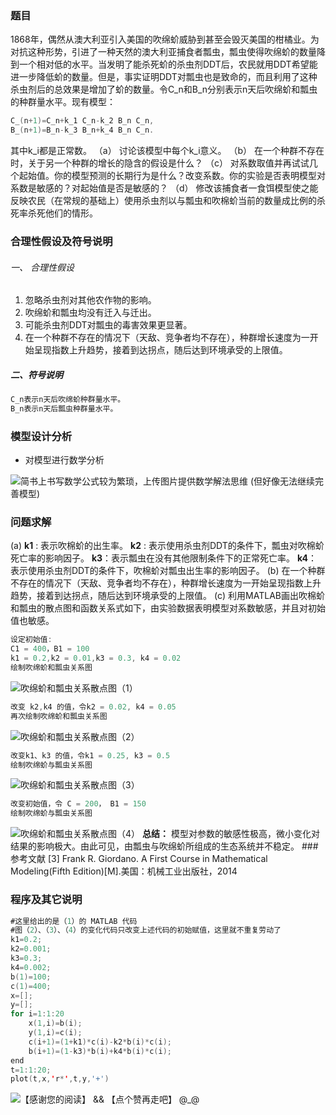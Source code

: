 ### 题目
1868年，偶然从澳大利亚引入美国的吹绵蚧威胁到甚至会毁灭美国的柑橘业。为对抗这种形势，引进了一种天然的澳大利亚捕食者瓢虫，瓢虫使得吹绵蚧的数量降到一个相对低的水平。当发明了能杀死蚧的杀虫剂DDT后，农民就用DDT希望能进一步降低蚧的数量。但是，事实证明DDT对瓢虫也是致命的，而且利用了这种杀虫剂后的总效果是增加了蚧的数量。令C_n和B_n分别表示n天后吹绵蚧和瓢虫的种群量水平。现有模型：
```swift
C_(n+1)=C_n+k_1 C_n-k_2 B_n C_n,
B_(n+1)=B_n-k_3 B_n+k_4 B_n C_n.
```
其中k_i都是正常数。
（a） 讨论该模型中每个k_i意义。
（b） 在一个种群不存在时，关于另一个种群的增长的隐含的假设是什么？
（c） 对系数取值并再试试几个起始值。你的模型预测的长期行为是什么？改变系数。你的实验是否表明模型对系数是敏感的？对起始值是否是敏感的？
（d） 修改该捕食者一食饵模型使之能反映农民（在常规的基础上）使用杀虫剂以与瓢虫和吹棉蚧当前的数量成比例的杀死率杀死他们的情形。
### 合理性假设及符号说明
###### 一、 *合理性假设*
1)	忽略杀虫剂对其他农作物的影响。
2)	吹绵蚧和瓢虫均没有迁入与迁出。
3)	可能杀虫剂DDT对瓢虫的毒害效果更显著。
4)	在一个种群不存在的情况下（天敌、竞争者均不存在），种群增长速度为一开始呈现指数上升趋势，接着到达拐点，随后达到环境承受的上限值。
##### 二、*符号说明*
```swift
C_n表示n天后吹绵蚧种群量水平。
B_n表示n天后瓢虫种群量水平。
```
###	模型设计分析
- 对模型进行数学分析

![简书上书写数学公式较为繁琐，上传图片提供数学解法思维 (但好像无法继续完善模型)](https://upload-images.jianshu.io/upload_images/17476267-ece0fc75165cc0a1.png?imageMogr2/auto-orient/strip%7CimageView2/2/w/1240)
### 问题求解
(a)
**k1** : 表示吹棉蚧的出生率。
**k2** : 表示使用杀虫剂DDT的条件下，瓢虫对吹棉蚧死亡率的影响因子。
**k3**：表示瓢虫在没有其他限制条件下的正常死亡率。
**k4**： 表示使用杀虫剂DDT的条件下，吹棉蚧对瓢虫出生率的影响因子。
(b)
在一个种群不存在的情况下（天敌、竞争者均不存在），种群增长速度为一开始呈现指数上升趋势，接着到达拐点，随后达到环境承受的上限值。
(c)
利用MATLAB画出吹棉蚧和瓢虫的散点图和函数关系式如下，由实验数据表明模型对系数敏感，并且对初始值也敏感。

```swift
设定初始值:
C1 = 400，B1 = 100
k1 = 0.2,k2 = 0.01,k3 = 0.3, k4 = 0.02
绘制吹绵蚧和瓢虫关系图
```
![吹绵蚧和瓢虫关系散点图（1）](https://upload-images.jianshu.io/upload_images/17476267-e4666777a5bf2cb6.png?imageMogr2/auto-orient/strip%7CimageView2/2/w/560)
```swift
改变 k2,k4 的值，令k2 = 0.02, k4 = 0.05
再次绘制吹绵蚧和瓢虫关系图
```
![吹绵蚧和瓢虫关系散点图（2）](https://upload-images.jianshu.io/upload_images/17476267-611a7b4ad52d39ac.png?imageMogr2/auto-orient/strip%7CimageView2/2/w/640)
```swift
改变k1、k3 的值，令k1 = 0.25, k3 = 0.5
绘制吹绵蚧与瓢虫关系图
```
![吹绵蚧和瓢虫关系散点图（3）](https://upload-images.jianshu.io/upload_images/17476267-9d18bc3971ff6167.png?imageMogr2/auto-orient/strip%7CimageView2/2/w/640)
```swift
改变初始值，令 C = 200， B1 = 150
绘制吹绵蚧与瓢虫关系图
```
![吹绵蚧和瓢虫关系散点图（4）](https://upload-images.jianshu.io/upload_images/17476267-9d9ed684972364b6.png?imageMogr2/auto-orient/strip%7CimageView2/2/w/1240)
**总结：** 模型对参数的敏感性极高，微小变化对结果的影响极大。由此可见，由瓢虫与吹绵蚧所组成的生态系统并不稳定。
###参考文献
[3]	Frank R. Giordano. A First Course in Mathematical Modeling(Fifth Edition)[M].美国：机械工业出版社，2014

### 程序及其它说明
```swift 
#这里给出的是（1）的 MATLAB 代码
#图（2）、（3）、（4）的变化代码只改变上述代码的初始赋值，这里就不重复劳动了
k1=0.2;   
k2=0.001;  
k3=0.3;
k4=0.002;
b(1)=100;
c(1)=400;
x=[];
y=[];
for i=1:1:20
    x(1,i)=b(i);
    y(1,i)=c(i);
    c(i+1)=(1+k1)*c(i)-k2*b(i)*c(i);
    b(i+1)=(1-k3)*b(i)+k4*b(i)*c(i);
end
t=1:1:20;
plot(t,x,'r*',t,y,'+')
```
![【感谢您的阅读】 && 【点个赞再走吧】 @_@](https://upload-images.jianshu.io/upload_images/17476267-794efa9707a765a2.jpg?imageMogr2/auto-orient/strip%7CimageView2/2/w/1240)
